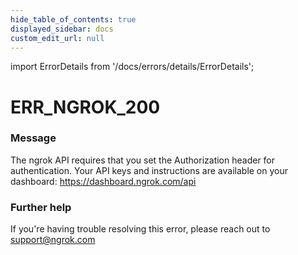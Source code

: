 ```yaml
---
hide_table_of_contents: true
displayed_sidebar: docs
custom_edit_url: null
---
```


import ErrorDetails from '/docs/errors/details/ErrorDetails';

# ERR_NGROK_200

### Message
The ngrok API requires that you set the Authorization header for authentication. Your API keys and instructions are available on your dashboard: https://dashboard.ngrok.com/api

### Further help
If you're having trouble resolving this error, please reach out to [support@ngrok.com](mailto:support@ngrok.com?subject=Help%20with%20ERR_NGROK_200)

<ErrorDetails error='err_ngrok_200' />
